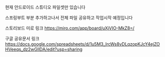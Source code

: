 현재 안드로이드 스튜디오 파일셋만 있습니다

스프링부트 부분 추가하고나서 전체 파일 공유하고 작업시작 예정입니다

스토리보드 미로 링크
https://miro.com/app/board/uXjVIO-MkZ8=/

구글 공유문서 링크
https://docs.google.com/spreadsheets/d/1u5M3_lrcWs8vDLqzopKJcY4ejZOHVeeqs_dz2wGllDA/edit?usp=sharing
